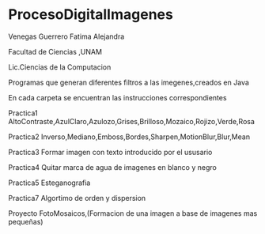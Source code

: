 # ProcesoDigitalImagenes
Venegas Guerrero Fatima Alejandra

Facultad de Ciencias ,UNAM

Lic.Ciencias de la Computacion

Programas que generan diferentes filtros a las imegenes,creados en Java

En cada carpeta se encuentran las instrucciones correspondientes


Practica1       AltoContraste,AzulClaro,Azulozo,Grises,Brilloso,Mozaico,Rojizo,Verde,Rosa

Practica2       Inverso,Mediano,Emboss,Bordes,Sharpen,MotionBlur,Blur,Mean

Practica3       Formar imagen con texto introducido por el ususario

Practica4       Quitar marca de agua de imagenes en blanco y negro

Practica5       Esteganografia

Practica7       Algortimo de orden y dispersion

Proyecto        FotoMosaicos,(Formacion de una imagen a base de imagenes mas pequeñas)
